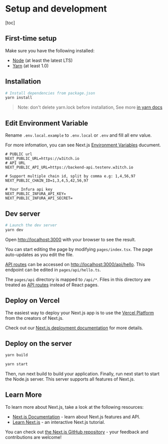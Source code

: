 # Setup and development

[toc]

## First-time setup

Make sure you have the following installed:

- [Node](https://nodejs.org/en/) (at least the latest LTS)
- [Yarn](https://yarnpkg.com/lang/en/docs/install/) (at least 1.0)

## Installation

```bash
# Install dependencies from package.json
yarn install
```

> Note: don't delete yarn.lock before installation, See more [in yarn docs](https://classic.yarnpkg.com/en/docs/yarn-lock/)

## Edit Environment Variable

Rename `.env.local.example` to `.env.local` or `.env` and fill all env value.

For more infomation, you can see Next.js [Environment Variables](https://nextjs.org/docs/basic-features/environment-variables) ducument.

```env
# PUBLIC url
NEXT_PUBLIC_URL=https://w3itch.io
# API URL
NEXT_PUBLIC_API_URL=https://backend-api.testenv.w3itch.io

# Support multiple chain id, split by comma e.g: 1,4,56,97
NEXT_PUBLIC_CHAIN_ID=1,3,4,5,42,56,97

# Your Infura api key
NEXT_PUBLIC_INFURA_API_KEY=
NEXT_PUBLIC_INFURA_API_SECRET=
```

## Dev server

```bash
# Launch the dev server
yarn dev
```

Open [http://localhost:3000](http://localhost:3000) with your browser to see the result.

You can start editing the page by modifying `pages/index.tsx`. The page auto-updates as you edit the file.

[API routes](https://nextjs.org/docs/api-routes/introduction) can be accessed on [http://localhost:3000/api/hello](http://localhost:3000/api/hello). This endpoint can be edited in `pages/api/hello.ts`.

The `pages/api` directory is mapped to `/api/*`. Files in this directory are treated as [API routes](https://nextjs.org/docs/api-routes/introduction) instead of React pages.

## Deploy on Vercel

The easiest way to deploy your Next.js app is to use the [Vercel Platform](https://vercel.com/new?utm_medium=default-template&filter=next.js&utm_source=create-next-app&utm_campaign=create-next-app-readme) from the creators of Next.js.

Check out our [Next.js deployment documentation](https://nextjs.org/docs/deployment) for more details.

## Deploy on the server

```bash
yarn build

yarn start
```

Then, run next build to build your application. Finally, run next start to start the Node.js server. This server supports all features of Next.js.

## Learn More

To learn more about Next.js, take a look at the following resources:

- [Next.js Documentation](https://nextjs.org/docs) - learn about Next.js features and API.
- [Learn Next.js](https://nextjs.org/learn) - an interactive Next.js tutorial.

You can check out [the Next.js GitHub repository](https://github.com/vercel/next.js/) - your feedback and contributions are welcome!
